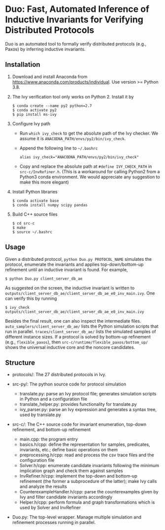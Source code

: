 # Duo: Fast, Automated Inference of Inductive Invariants for Verifying Distributed Protocols

Duo is an automated tool to formally verify distributed protocols (e.g., Paxos) by inferring inductive invariants.

## Installation

1. Download and install Anaconda from https://www.anaconda.com/products/individual. Use version >= Python 3.8.

2. The Ivy verification tool only works on Python 2. Install it by 
    ```
    $ conda create --name py2 python=2.7
    $ conda activate py2
    $ pip install ms-ivy
    ```
   
3. Configure Ivy path

    - Run `which ivy_check` to get the absolute path of the Ivy checker. We assume it is `ANACODNA_PATH/envs/py2/bin/ivy_check`.

    - Append the following line to `~/.bashrc`
        ```
        alias ivy_check="ANACODNA_PATH/envs/py2/bin/ivy_check"
        ```
    
    - Copy and replace the absolute path at `#define IVY_CHECK_PATH` in `src-c/InvRefiner.h`. (This is a workaround for calling Python2 from a Python3 conda environment. We would appreciate any suggestion to make this more elegant)

4. Install Python libraries 
    ```
    $ conda activate base
    $ conda install numpy scipy pandas
    ```

5. Build C++ source files
    ```
    $ cd src-c
    $ make
    $ source ~/.bashrc
    ```

## Usage

Given a distributed protocol, ```python Duo.py PROTOCOL_NAME``` simulates the protocol, enumerate the invariants and applies top-down/bottom-up refinement until an inductive invariant is found. For example,

```
$ python Duo.py client_server_db_ae
```

As suggested on the screen, the inductive invariant is written to ```outputs/client_server_db_ae/client_server_db_ae_e0_inv_main.ivy```. 
One can verify this by running 
```
$ ivy_check outputs/client_server_db_ae/client_server_db_ae_e0_inv_main.ivy
```

Besides the final result, one can also inspect the intermediate files. ```auto_samplers/client_server_db_ae/``` lists the Python simulation scripts that run in parallel. 
```traces/client_server_db_ae/``` lists the simulated samples of different instance sizes.
If a protocol is solved by bottom-up refinement (e.g., ```flexible_paxos```), then ```src-c/runtime/flexible_paxos/bottom_up/``` shows the universal inductive core and the noncore candidates.


## Structure  

- protocols/:
  The 27 distributed protocols in Ivy. 
  
- src-py/:
  The python source code for protocol simulation
  - translate.py: parse an Ivy protocol file; generates simulation scripts in Python and a configuration file
  - translate_helper.py: provides functionality for translate.py
  - ivy_parser.py: parse an Ivy expression and generates a syntax tree, used by translate.py
  
- src-c/:
  The C++ source code for invariant enumeration, top-down refinement, and bottom-up refinement
  - main.cpp: the program entry
  - basics.h/cpp: define the representation for samples, predicates, invariants, etc.; define basic operations on them
  - preprocessing.h/cpp: read and process the csv trace files and the configuration file
  - Solver.h/cpp: enumerate candidate invariants following the minimum implication graph and check them against samples
  - InvRefiner.h/cpp: implement the top-down and bottom-up refinement (the former a subprocedure of the latter); make Ivy calls and analyze the results
  - CounterexampleHandler.h/cpp: parse the counterexamples given by Ivy and filter candidate invariants accordingly
  - Helper.h/cpp: perform formula and graph transformations which is used by Solver and InvRefiner

- Duo.py:
  The top-level wrapper. Manage multiple simulation and refinement processes running in parallel.
